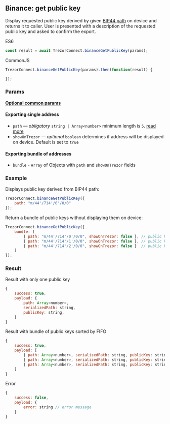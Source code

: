 ## Binance: get public key
Display requested public key derived by given [BIP44 path](path.md) on device and returns it to caller. 
User is presented with a description of the requested public key and asked to confirm the export.

ES6
```javascript
const result = await TrezorConnect.binanceGetPublicKey(params);
```

CommonJS
```javascript
TrezorConnect.binanceGetPublicKey(params).then(function(result) {

});
```

### Params
[****Optional common params****](commonParams.md)
#### Exporting single address
* `path` — *obligatory* `string | Array<number>` minimum length is `5`. [read more](path.md)
* `showOnTrezor` — *optional* `boolean` determines if address will be displayed on device. Default is set to `true`

#### Exporting bundle of addresses
* `bundle` - `Array` of Objects with `path` and `showOnTrezor` fields

### Example
Displays public key derived from BIP44 path:
```javascript
TrezorConnect.binanceGetPublicKey({
    path: "m/44'/714'/0'/0/0"
});
```
Return a bundle of public keys without displaying them on device:
```javascript
TrezorConnect.binanceGetPublicKey({
    bundle: [
        { path: "m/44'/714'/0'/0/0", showOnTrezor: false }, // public key 1
        { path: "m/44'/714'/1'/0/0", showOnTrezor: false }, // public key 2
        { path: "m/44'/714'/2'/0/0", showOnTrezor: false }  // public key 3
    ]
});
```

### Result
Result with only one public key
```javascript
{
    success: true,
    payload: {
        path: Array<number>,
        serializedPath: string,
        publicKey: string,
    }
}
```
Result with bundle of public keys sorted by FIFO
```javascript
{
    success: true,
    payload: [
        { path: Array<number>, serializedPath: string, publicKey: string }, // public key 1
        { path: Array<number>, serializedPath: string, publicKey: string }, // public key 2
        { path: Array<number>, serializedPath: string, publicKey: string }  // public key 3
    ]
}
```
Error
```javascript
{
    success: false,
    payload: {
        error: string // error message
    }
}
```